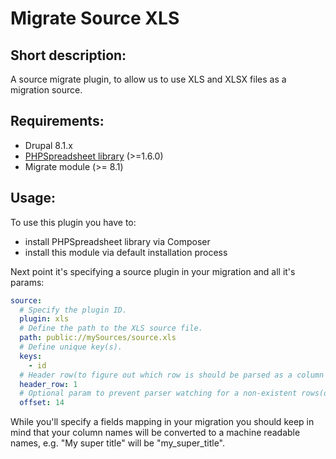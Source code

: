 Migrate Source XLS
==================

## Short description:
 
A source migrate plugin, to allow us to use XLS and XLSX files as a migration source.


## Requirements:

- Drupal 8.1.x
- [PHPSpreadsheet library](https://github.com/PHPOffice/phpspreadsheet/) (>=1.6.0)
- Migrate module (>= 8.1)

## Usage:

To use this plugin you have to:

- install PHPSpreadsheet library via Composer
- install this module via default installation process

Next point it's specifying a source plugin in your migration
and all it's params:
```yml
source:
  # Specify the plugin ID.
  plugin: xls
  # Define the path to the XLS source file.
  path: public://mySources/source.xls
  # Define unique key(s).
  keys:
    - id
  # Header row(to figure out which row is should be parsed as a column titles/headers).
  header_row: 1
  # Optional param to prevent parser watching for a non-existent rows(optional).
  offset: 14
```
While you'll specify a fields mapping in your migration
you should keep in mind that your column names will be converted
to a machine readable names, e.g. "My super title" will be "my_super_title".
